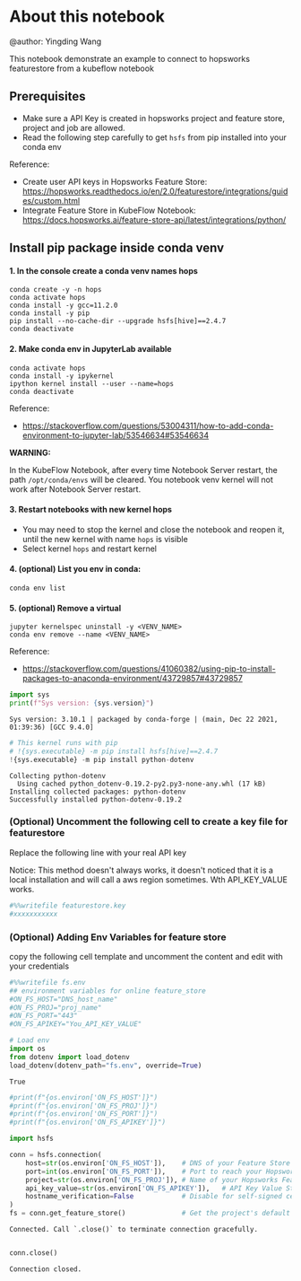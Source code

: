 # About this notebook

@author: Yingding Wang

This notebook demonstrate an example to connect to hopsworks featurestore from a kubeflow notebook

## Prerequisites
* Make sure a API Key is created in hopsworks project and feature store, project and job are allowed.
* Read the following step carefully to get `hsfs` from pip installed into your conda env

Reference: 
* Create user API keys in Hopsworks Feature Store: https://hopsworks.readthedocs.io/en/2.0/featurestore/integrations/guides/custom.html
* Integrate Feature Store in KubeFlow Notebook: https://docs.hopsworks.ai/feature-store-api/latest/integrations/python/

## Install pip package inside conda venv

#### 1. In the console create a conda venv names hops
```console
conda create -y -n hops 
conda activate hops
conda install -y gcc=11.2.0
conda install -y pip
pip install --no-cache-dir --upgrade hsfs[hive]==2.4.7
conda deactivate
```
<!-- 
# python -m ipykernel install --user --name=hops
# ipython kernel install --user --name=hops
# python -m ipykernel install --user --name=hops
# conda env remove --name hops
-->

#### 2. Make conda env in JupyterLab available
```
conda activate hops
conda install -y ipykernel
ipython kernel install --user --name=hops
conda deactivate
```
Reference:
* https://stackoverflow.com/questions/53004311/how-to-add-conda-environment-to-jupyter-lab/53546634#53546634

**WARNING:**

In the KubeFlow Notebook, after every time Notebook Server restart, the path `/opt/conda/envs` will be cleared. You notebook venv kernel will not work after Notebook Server restart.

#### 3. Restart notebooks with new kernel hops

* You may need to stop the kernel and close the notebook and reopen it, until the new kernel with name `hops` is visible
* Select kernel `hops` and restart kernel

#### 4. (optional) List you env in conda:
```
conda env list
```

#### 5. (optional) Remove a virtual
```console
jupyter kernelspec uninstall -y <VENV_NAME>
conda env remove --name <VENV_NAME>
```
Reference:
* https://stackoverflow.com/questions/41060382/using-pip-to-install-packages-to-anaconda-environment/43729857#43729857



```python
import sys
print(f"Sys version: {sys.version}")
```

    Sys version: 3.10.1 | packaged by conda-forge | (main, Dec 22 2021, 01:39:36) [GCC 9.4.0]



```python
# This kernel runs with pip
# !{sys.executable} -m pip install hsfs[hive]==2.4.7
!{sys.executable} -m pip install python-dotenv
```

    Collecting python-dotenv
      Using cached python_dotenv-0.19.2-py2.py3-none-any.whl (17 kB)
    Installing collected packages: python-dotenv
    Successfully installed python-dotenv-0.19.2


### (Optional) Uncomment the following cell to create a key file for featurestore

Replace the following line with your real API key

Notice: This method doesn't always works, it doesn't noticed that it is a local installation and will call a aws region sometimes. Wth API_KEY_VALUE works.


```python
#%%writefile featurestore.key
#xxxxxxxxxxx
```

### (Optional) Adding Env Variables for feature store

copy the following cell template and uncomment the content and edit with your credentials


```python
#%%writefile fs.env
## environment variables for online feature_store
#ON_FS_HOST="DNS_host_name"
#ON_FS_PROJ="proj_name"
#ON_FS_PORT="443"
#ON_FS_APIKEY="You_API_KEY_VALUE"
```


```python
# Load env
import os
from dotenv import load_dotenv
load_dotenv(dotenv_path="fs.env", override=True)
```




    True




```python
#print(f"{os.environ['ON_FS_HOST']}")
#print(f"{os.environ['ON_FS_PROJ']}")
#print(f"{os.environ['ON_FS_PORT']}")
#print(f"{os.environ['ON_FS_APIKEY']}")
```


```python
import hsfs
```


```python
conn = hsfs.connection(
    host=str(os.environ['ON_FS_HOST']),    # DNS of your Feature Store instance
    port=int(os.environ['ON_FS_PORT']),    # Port to reach your Hopsworks instance, defaults to 443
    project=str(os.environ['ON_FS_PROJ']), # Name of your Hopsworks Feature Store project
    api_key_value=str(os.environ['ON_FS_APIKEY']),   # API Key Value String
    hostname_verification=False            # Disable for self-signed certificates
)
fs = conn.get_feature_store()              # Get the project's default feature store"
```

    Connected. Call `.close()` to terminate connection gracefully.



```python

```


```python
conn.close()
```

    Connection closed.



```python

```
